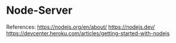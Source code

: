 # Node-Server

References:
https://nodejs.org/en/about/
https://nodejs.dev/
https://devcenter.heroku.com/articles/getting-started-with-nodejs

